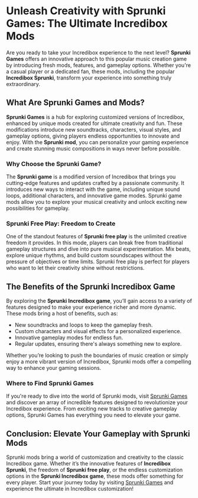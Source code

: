 <h1>Unleash Creativity with Sprunki Games: The Ultimate Incredibox Mods</h1> <p>Are you ready to take your Incredibox experience to the next level? <strong>Sprunki Games</strong> offers an innovative approach to this popular music creation game by introducing fresh mods, features, and gameplay options. Whether you're a casual player or a dedicated fan, these mods, including the popular <strong>Incredibox Sprunki</strong>, transform your experience into something truly extraordinary.</p> <h2>What Are Sprunki Games and Mods?</h2> <p><strong>Sprunki Games</strong> is a hub for exploring customized versions of Incredibox, enhanced by unique mods created for ultimate creativity and fun. These modifications introduce new soundtracks, characters, visual styles, and gameplay options, giving players endless opportunities to innovate and enjoy. With the <strong>Sprunki mod</strong>, you can personalize your gaming experience and create stunning music compositions in ways never before possible.</p> <h3>Why Choose the Sprunki Game?</h3> <p>The <strong>Sprunki game</strong> is a modified version of Incredibox that brings you cutting-edge features and updates crafted by a passionate community. It introduces new ways to interact with the game, including unique sound loops, additional characters, and innovative game modes. Sprunki game mods allow you to explore your musical creativity and unlock exciting new possibilities for gameplay.</p> <h3>Sprunki Free Play: Freedom to Create</h3> <p>One of the standout features of <strong>Sprunki free play</strong> is the unlimited creative freedom it provides. In this mode, players can break free from traditional gameplay structures and dive into pure musical experimentation. Mix beats, explore unique rhythms, and build custom soundscapes without the pressure of objectives or time limits. Sprunki free play is perfect for players who want to let their creativity shine without restrictions.</p> <h2>The Benefits of the Sprunki Incredibox Game</h2> <p>By exploring the <strong>Sprunki Incredibox game</strong>, you’ll gain access to a variety of features designed to make your experience richer and more dynamic. These mods bring a host of benefits, such as:</p> <ul> <li>New soundtracks and loops to keep the gameplay fresh.</li> <li>Custom characters and visual effects for a personalized experience.</li> <li>Innovative gameplay modes for endless fun.</li> <li>Regular updates, ensuring there's always something new to explore.</li> </ul> <p>Whether you’re looking to push the boundaries of music creation or simply enjoy a more vibrant version of Incredibox, Sprunki mods offer a compelling way to enhance your gaming sessions.</p> <h3>Where to Find Sprunki Games</h3> <p>If you're ready to dive into the world of Sprunki mods, visit <a href="https://sprunkisprunk.github.io" target="_blank" rel="noopener noreferrer">Sprunki Games</a> and discover an array of incredible features designed to revolutionize your Incredibox experience. From exciting new tracks to creative gameplay options, Sprunki Games has everything you need to elevate your game.</p> <h2>Conclusion: Elevate Your Gameplay with Sprunki Mods</h2> <p>Sprunki mods bring a world of customization and creativity to the classic Incredibox game. Whether it’s the innovative features of <strong>Incredibox Sprunki</strong>, the freedom of <strong>Sprunki free play</strong>, or the endless customization options in the <strong>Sprunki Incredibox game</strong>, these mods offer something for every player. Start your journey today by visiting <a href="https://sprunkisprunk.github.io" target="_blank" rel="noopener noreferrer">Sprunki Games</a> and experience the ultimate in Incredibox customization!</p>
